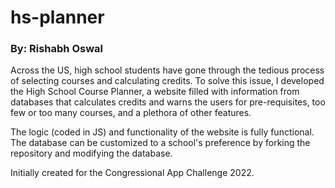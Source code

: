 # hs-planner
### By: Rishabh Oswal

Across the US, high school students have gone through the tedious process of selecting courses and calculating credits. To solve this issue, I developed the High School Course Planner, a website filled with information from databases that calculates credits and warns the users for pre-requisites, too few or too many courses, and a plethora of other features.

The logic (coded in JS) and functionality of the website is fully functional. The database can be customized to a school's preference by forking the repository and modifying the database.

Initially created for the Congressional App Challenge 2022.

